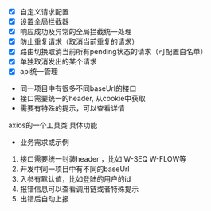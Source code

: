 - [x] 自定义请求配置
- [x] 设置全局拦截器
- [x] 响应成功及异常的全局拦截统一处理
- [x] 防止重复请求（取消当前重复的请求）
- [x] 路由切换取消当前所有pending状态的请求（可配置白名单）
- [x] 单独取消发出的某个请求
- [x] api统一管理

- 同一项目中有很多不同baseUrl的接口
- 接口需要统一的header, 从cookie中获取
- 需要有特殊的提示，可以查看详情

axios的一个工具类 具体功能

- 业务需求或示例
1. 接口需要统一封装header ，比如 W-SEQ W-FLOW等
2. 开发中同一项目中有不同的baseUrl
3. 入参有默认值，比如登陆的用户的id
4. 报错信息可以查看调用链或者特殊提示
5. 出错后自动上报